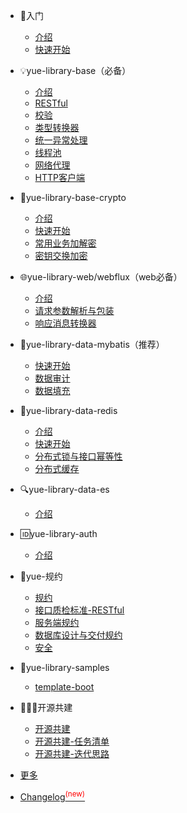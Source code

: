 * 🚪入门

  * [介绍](README.md "SpringBoot增强库yue-library入门介绍")
  * [快速开始](quickstart.md "快速使用yue-library")

* 💡yue-library-base（必备）

  * [介绍](base/介绍.md "yue-library-base介绍")
  * [RESTful](base/RESTful.md)
  * [校验](base/校验.md "校验框架")
  * [类型转换器](base/类型转换器.md)
  * [统一异常处理](base/统一异常处理.md)
  * [线程池](base/线程池.md)
  * [网络代理](base/网络代理.md)
  * [HTTP客户端](base/HTTP客户端.md)

* 🔐yue-library-base-crypto

  * [介绍](base-crypto/介绍.md "yue-library-base-crypto介绍")
  * [快速开始](base-crypto/快速开始.md "yue-library-base-crypto快速开始")
  * [常用业务加解密](base-crypto/常用业务加解密.md "yue-library-base-crypto常用业务加解密")
  * [密钥交换加密](base-crypto/密钥交换加密.md "密钥交换加密")

* 🌐yue-library-web/webflux（web必备）

  * [介绍](web/介绍.md "yue-library-web/webflux介绍")
  * [请求参数解析与包装](web/请求参数解析与包装.md)
  * [响应消息转换器](web/响应消息转换器.md)

* 🥞yue-library-data-mybatis（推荐）

  * [快速开始](data/mybatis/快速开始.md "yue-library-data-mybatis快速开始")
  * [数据审计](data/mybatis/数据审计.md "yue-library-data-mybatis数据审计")
  * [数据填充](data/mybatis/数据填充.md "yue-library-data-mybatis数据填充")

* 🥝yue-library-data-redis

  * [介绍](data/redis/介绍.md "yue-library-data-redis介绍")
  * [快速开始](data/redis/快速开始.md "yue-library-data-redis快速开始")
  * [分布式锁与接口幂等性](data/redis/分布式锁与接口幂等性.md "yue-library-data-redis分布式锁与接口幂等性")
  * [分布式缓存](data/redis/分布式缓存.md "yue-library-data-redis分布式缓存")

* 🔍yue-library-data-es

  * [介绍](data/es/介绍.md "yue-library-data-es介绍")

* 🆔yue-library-auth

  * [介绍](auth/介绍.md "yue-library-auth介绍")

* 📔yue-规约

  * [规约](规约/规约.md)
  * [接口质检标准-RESTful](规约/接口质检标准-RESTful.md)
  * [服务端规约](规约/服务端规约.md)
  * [数据库设计与交付规约](规约/数据库设计与交付规约.md)
  * [安全](规约/安全.md)

* 📁yue-library-samples

  * [template-boot](samples/template-boot.md)

* 👨‍👦‍👦开源共建

  * [开源共建](开源共建/开源共建.md)
  * [开源共建-任务清单](开源共建/开源共建-任务清单.md)
  * [开源共建-迭代思路](开源共建/开源共建-迭代思路.md)

* [更多](更多.md)
* [Changelog<sup style="color:red">(new)<sup>](changelog.md)